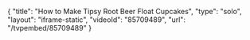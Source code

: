 {
    "title": "How to Make Tipsy Root Beer Float Cupcakes",
    "type": "solo",
    "layout": "iframe-static",
    "videoId": "85709489",
    "url": "\/tvpembed\/85709489"
}
